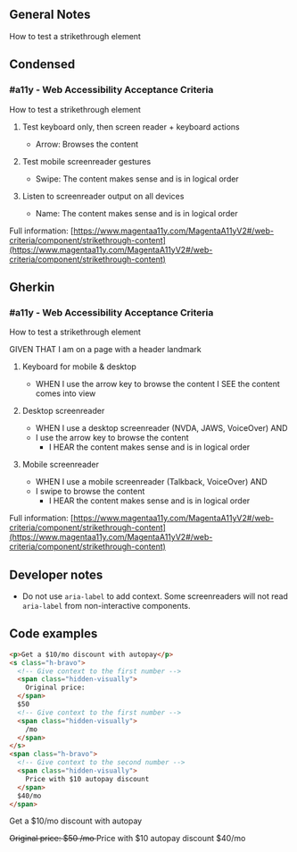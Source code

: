 ## General Notes

How to test a strikethrough element

## Condensed

### #a11y - Web Accessibility Acceptance Criteria

How to test a strikethrough element

1. Test keyboard only, then screen reader + keyboard actions

      - Arrow: Browses the content

2. Test mobile screenreader gestures

      - Swipe: The content makes sense and is in logical order

3. Listen to screenreader output on all devices

      - Name: The content makes sense and is in logical order

Full information: [https://www.magentaa11y.com/MagentaA11yV2#/web-criteria/component/strikethrough-content](https://www.magentaa11y.com/MagentaA11yV2#/web-criteria/component/strikethrough-content)

## Gherkin

### #a11y - Web Accessibility Acceptance Criteria

How to test a strikethrough element

GIVEN THAT I am on a page with a header landmark

1. Keyboard for mobile & desktop

      - WHEN I use the arrow key to browse the content I SEE the content comes into view

2. Desktop screenreader

      - WHEN I use a desktop screenreader (NVDA, JAWS, VoiceOver) AND 
      - I use the arrow key to browse the content
         - I HEAR the content makes sense and is in logical order

3. Mobile screenreader

      - WHEN I use a mobile screenreader (Talkback, VoiceOver) AND
      - I swipe to browse the content
         - I HEAR the content makes sense and is in logical order

Full information: [https://www.magentaa11y.com/MagentaA11yV2#/web-criteria/component/strikethrough-content](https://www.magentaa11y.com/MagentaA11yV2#/web-criteria/component/strikethrough-content)

## Developer notes

- Do not use `aria-label` to add context. Some screenreaders will not read `aria-label` from non-interactive components.

## Code examples

```html
<p>Get a $10/mo discount with autopay</p>
<s class="h-bravo">
  <!-- Give context to the first number -->
  <span class="hidden-visually">
    Original price:
  </span>
  $50
  <!-- Give context to the first number -->
  <span class="hidden-visually">
    /mo
  </span>
</s>
<span class="h-bravo">
  <!-- Give context to the second number -->
  <span class="hidden-visually">
    Price with $10 autopay discount
  </span>
  $40/mo
</span>
```

<example>
<p>Get a $10/mo discount with autopay</p>
<s class="h-bravo">
  <!-- Give context to the first number -->
  <span class="hidden-visually">
    Original price:
  </span>
  $50
  <!-- Give context to the first number -->
  <span class="hidden-visually">
    /mo
  </span>
</s>
<span class="h-bravo">
  <!-- Give context to the second number -->
  <span class="hidden-visually">
    Price with $10 autopay discount
  </span>
  $40/mo
</span>
</example>
